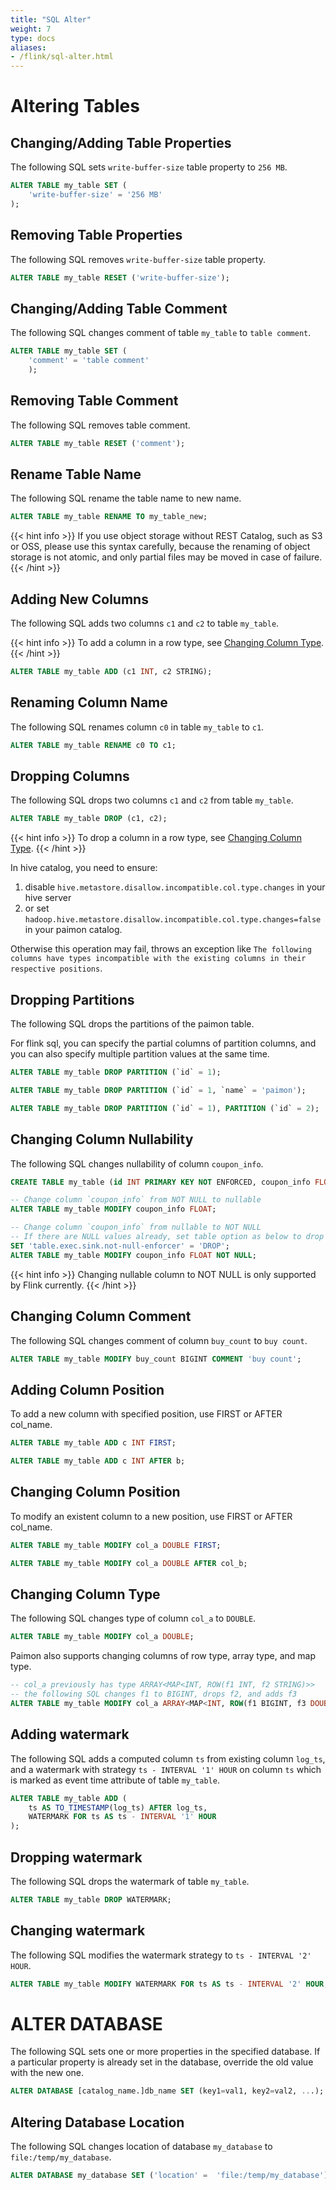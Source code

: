 ```yaml
---
title: "SQL Alter"
weight: 7
type: docs
aliases:
- /flink/sql-alter.html
---
```

<!--
Licensed to the Apache Software Foundation (ASF) under one
or more contributor license agreements.  See the NOTICE file
distributed with this work for additional information
regarding copyright ownership.  The ASF licenses this file
to you under the Apache License, Version 2.0 (the
"License"); you may not use this file except in compliance
with the License.  You may obtain a copy of the License at

  http://www.apache.org/licenses/LICENSE-2.0

Unless required by applicable law or agreed to in writing,
software distributed under the License is distributed on an
"AS IS" BASIS, WITHOUT WARRANTIES OR CONDITIONS OF ANY
KIND, either express or implied.  See the License for the
specific language governing permissions and limitations
under the License.
-->

# Altering Tables

## Changing/Adding Table Properties

The following SQL sets `write-buffer-size` table property to `256 MB`.

```sql
ALTER TABLE my_table SET (
    'write-buffer-size' = '256 MB'
);
```

## Removing Table Properties

The following SQL removes `write-buffer-size` table property.

```sql
ALTER TABLE my_table RESET ('write-buffer-size');
```

##  Changing/Adding Table Comment

The following SQL changes comment of table `my_table` to `table comment`.

```sql
ALTER TABLE my_table SET (
    'comment' = 'table comment'
    );
```

## Removing Table Comment

The following SQL removes table comment.

```sql
ALTER TABLE my_table RESET ('comment');
```

## Rename Table Name

The following SQL rename the table name to new name.

```sql
ALTER TABLE my_table RENAME TO my_table_new;
```

{{< hint info >}}
If you use object storage without REST Catalog, such as S3 or OSS, please use this syntax carefully, because the renaming of object storage is not atomic, and only partial files may be moved in case of failure.
{{< /hint >}}

## Adding New Columns

The following SQL adds two columns `c1` and `c2` to table `my_table`.

{{< hint info >}}
To add a column in a row type, see [Changing Column Type](#changing-column-type).
{{< /hint >}}

```sql
ALTER TABLE my_table ADD (c1 INT, c2 STRING);
```

## Renaming Column Name

The following SQL renames column `c0` in table `my_table` to `c1`.

```sql
ALTER TABLE my_table RENAME c0 TO c1;
```

## Dropping Columns

The following SQL drops two columns `c1` and `c2` from table `my_table`.

```sql
ALTER TABLE my_table DROP (c1, c2);
```

{{< hint info >}}
To drop a column in a row type, see [Changing Column Type](#changing-column-type).
{{< /hint >}}

In hive catalog, you need to ensure:

1. disable `hive.metastore.disallow.incompatible.col.type.changes` in your hive server
2. or set `hadoop.hive.metastore.disallow.incompatible.col.type.changes=false` in your paimon catalog.

Otherwise this operation may fail, throws an exception like `The following columns have types incompatible with the
existing columns in their respective positions`.

## Dropping Partitions

The following SQL drops the partitions of the paimon table.

For flink sql, you can specify the partial columns of partition columns, and you can also specify multiple partition values at the same time.

```sql
ALTER TABLE my_table DROP PARTITION (`id` = 1);

ALTER TABLE my_table DROP PARTITION (`id` = 1, `name` = 'paimon');

ALTER TABLE my_table DROP PARTITION (`id` = 1), PARTITION (`id` = 2);

```

## Changing Column Nullability

The following SQL changes nullability of column `coupon_info`.

```sql
CREATE TABLE my_table (id INT PRIMARY KEY NOT ENFORCED, coupon_info FLOAT NOT NULL);

-- Change column `coupon_info` from NOT NULL to nullable
ALTER TABLE my_table MODIFY coupon_info FLOAT;

-- Change column `coupon_info` from nullable to NOT NULL
-- If there are NULL values already, set table option as below to drop those records silently before altering table.
SET 'table.exec.sink.not-null-enforcer' = 'DROP';
ALTER TABLE my_table MODIFY coupon_info FLOAT NOT NULL;
```

{{< hint info >}}
Changing nullable column to NOT NULL is only supported by Flink currently.
{{< /hint >}}

## Changing Column Comment

The following SQL changes comment of column `buy_count` to `buy count`.

```sql
ALTER TABLE my_table MODIFY buy_count BIGINT COMMENT 'buy count';
```

## Adding Column Position

To add a new column with specified position, use FIRST or AFTER col_name.

```sql
ALTER TABLE my_table ADD c INT FIRST;

ALTER TABLE my_table ADD c INT AFTER b;
```

## Changing Column Position

To modify an existent column to a new position, use FIRST or AFTER col_name.

```sql
ALTER TABLE my_table MODIFY col_a DOUBLE FIRST;

ALTER TABLE my_table MODIFY col_a DOUBLE AFTER col_b;
```

## Changing Column Type

The following SQL changes type of column `col_a` to `DOUBLE`.

```sql
ALTER TABLE my_table MODIFY col_a DOUBLE;
```

Paimon also supports changing columns of row type, array type, and map type.

```sql
-- col_a previously has type ARRAY<MAP<INT, ROW(f1 INT, f2 STRING)>>
-- the following SQL changes f1 to BIGINT, drops f2, and adds f3
ALTER TABLE my_table MODIFY col_a ARRAY<MAP<INT, ROW(f1 BIGINT, f3 DOUBLE)>>;
```

## Adding watermark

The following SQL adds a computed column `ts` from existing column `log_ts`, and a watermark with strategy `ts - INTERVAL '1' HOUR` on column `ts` which is marked as event time attribute of table `my_table`.

```sql
ALTER TABLE my_table ADD (
    ts AS TO_TIMESTAMP(log_ts) AFTER log_ts,
    WATERMARK FOR ts AS ts - INTERVAL '1' HOUR
);
```

## Dropping watermark

The following SQL drops the watermark of table `my_table`.

```sql
ALTER TABLE my_table DROP WATERMARK;
```

## Changing watermark

The following SQL modifies the watermark strategy to `ts - INTERVAL '2' HOUR`.

```sql
ALTER TABLE my_table MODIFY WATERMARK FOR ts AS ts - INTERVAL '2' HOUR;
```

# ALTER DATABASE

The following SQL sets one or more properties in the specified database. If a particular property is already set in the database, override the old value with the new one.

```sql
ALTER DATABASE [catalog_name.]db_name SET (key1=val1, key2=val2, ...);
```

## Altering Database Location

The following SQL changes location of database `my_database` to `file:/temp/my_database`.

```sql
ALTER DATABASE my_database SET ('location' =  'file:/temp/my_database');
```
